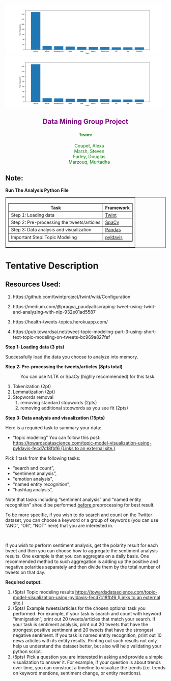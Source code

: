 ![alt text](./data/Top%2010%20Topics%20Based%20On%20Search%20Term.png?raw=true "Title")
![plot](./data/Top%2010%20Topics%20Based%20On%20Search%20Term.png)

<h2 style="color: purple; text-align:center">Data Mining Group Project </h2>

<h4 style="color: green; text-align:center"><b>Team:</b></h4>
<div >
<ol  style="color: green; text-align:center; list-style:none">
<li>
Coupet, Alexa
</li>
<li>
Marsh, Steven
</li>
<li>
Farley, Douglas</li>
<li>
                    Marzouq, Murtadha 
</li>
</ol>                    
</div>




<h2>Note:</h2> <b> Run The Analysis Python File</b>

 <table border="1" width = "100%">                    <tr>             <td>                <table border = "1" width = "100%">                   <tr>                      <th>Task</th>                      <th>Framework</th>                   </tr>                   <tr>                      <td>Step 1: Loading data</td>                      <td><a href="https://github.com/twintproject/twint">Twint</a></td>                   </tr>                   <tr>                      <td>Step 2: Pre-processing the tweets/articles </td>                      <td><a href="https://spacy.io/usage/v3-2">SpaCy</a></td>   
 <tr>
 <td> Step 3: Data analysis and visualization</td> 
  <td><a href="https://pandas.pydata.org/">Pandas</a></td> 
    <tr>
   <td> Important Step: Topic Modeling</td> 
  <td><a href="https://scikit-learn.org/stable/model_selection.html#model-selection/">pyldavis</a></td> 
         </tr>      
 </tr>
 </tr>                </table>             </td>          </tr>                 </table>

<div class="show-content user_content clearfix enhanced">
  <h1 class="page-title">Tentative Description</h1>
  
  
<h2><b>Resources Used:</b></h2>
<ol>
<li>
<p> https://github.com/twintproject/twint/wiki/Configuration </p>
</li>
<li>
<p>https://medium.com/@pragya_paudyal/scraping-tweet-using-twint-and-analyzing-with-nlp-932e01ad5587</p>
</li>

<li>
<p> https://health-tweets-topics.herokuapp.com/ </p>
</li>

<li>
<p> https://pub.towardsai.net/tweet-topic-modeling-part-3-using-short-text-topic-modeling-on-tweets-bc969a827fef </p>
</li>

  </ol>
<p><strong>Step 1: Loading data (3 pts)</strong></p>
<p>Successfully load the data you choose to analyze into memory.</p>
<p><strong>Step 2: Pre-processing the tweets/articles (8pts total)</strong></p>
<p>&nbsp;&nbsp;&nbsp;&nbsp;&nbsp;&nbsp;&nbsp;&nbsp;&nbsp;&nbsp;&nbsp; You can use NLTK or SpaCy (highly recommended) for this task.</p>
<ol>
<li>Tokenization (2pt)</li>
<li>Lemmatization (2pt)</li>
<li>Stopwords removal
<ol>
<li>removing standard stopwords (2pts)</li>
<li>removing additional stopwords as you see fit (2pts)</li>
</ol>
</li>
</ol>
<p><strong>Step 3: Data analysis and visualization (15pts)</strong></p>
<p>Here is a required task to summary your data:</p>
<ul>
<li>“topic modeling” You can follow this post: <a href="https://towardsdatascience.com/topic-model-visualization-using-pyldavis-fecd7c18fbf6" target="_blank" class="external" rel="noreferrer noopener"><span>https://towardsdatascience.com/topic-model-visualization-using-pyldavis-fecd7c18fbf6</span><span aria-hidden="true" class="ui-icon ui-icon-extlink ui-icon-inline" title="Links to an external site."></span><span class="screenreader-only">&nbsp;(Links to an external site.)</span></a>&nbsp;</li>
</ul>
<p>Pick 1 task from the following tasks:&nbsp;</p>
<ul>
<li>“search and count”,</li>
<li>“sentiment analysis”,</li>
<li>"emotion analysis",</li>
<li>“named entity recognition”,</li>
<li>“hashtag analysis”,&nbsp;</li>
</ul>
<p>Note that tasks including “sentiment analysis” and “named entity recognition” should be performed<span>&nbsp;</span><u>before&nbsp;</u>preprocessing for best result.</p>
<p>To be more specific, if you wish to do search and count on the Twitter dataset, you can choose a keyword or a group of keywords (you can use “AND”, “OR”, “NOT” here) that you are interested in.</p>
<p>&nbsp;</p>
<p>If you wish to perform sentiment analysis, get the polarity result for each tweet and then you can choose how to aggregate the sentiment analysis results. One example is that you can aggregate on a daily basis. One recommended method to such aggregation is adding up the positive and negative polarities separately and then divide them by the total number of tweets on that day.</p>
<p><strong>Required output:</strong></p>
<ol>
<li>(5pts) Topic modeling results <a href="https://towardsdatascience.com/topic-model-visualization-using-pyldavis-fecd7c18fbf6" target="_blank" class="external" rel="noreferrer noopener"><span>https://towardsdatascience.com/topic-model-visualization-using-pyldavis-fecd7c18fbf6</span><span aria-hidden="true" class="ui-icon ui-icon-extlink ui-icon-inline" title="Links to an external site."></span><span class="screenreader-only">&nbsp;(Links to an external site.)</span></a> &nbsp;</li>
<li>(5pts) Example tweets/articles for the chosen optional task you performed. For example, if your task is search and count with keyword “immigration”, print out 20 tweets/articles that match your search. If your task is sentiment analysis, print out 20 tweets that have the strongest positive sentiment and 20 tweets that have the strongest negative sentiment. If you task is named entity recognition, print out 10 news articles with its entity results. Printing out such results not only help us understand the dataset better, but also will help validating your python script.</li>
<li><span>(5pts) Pick a question you are interested in asking and provide a simple visualization to answer it. For example, if your question is about trends over time, you can construct a timeline to visualize the trends (i.e. trends on keyword mentions, sentiment change, or entity mentions).</span></li>
</ol>
  
</div>
